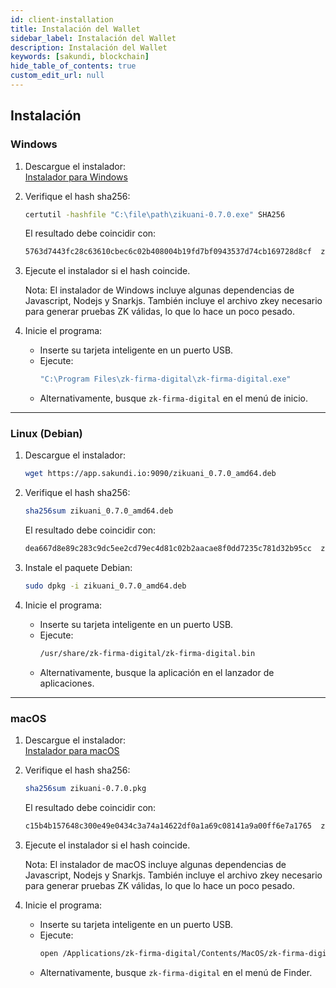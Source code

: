 ```yaml
---
id: client-installation
title: Instalación del Wallet
sidebar_label: Instalación del Wallet
description: Instalación del Wallet
keywords: [sakundi, blockchain]
hide_table_of_contents: true
custom_edit_url: null
---
```

## Instalación

### Windows

1. Descargue el instalador:  
[Instalador para Windows](https://app.sakundi.io:9090/zikuani-0.7.0.exe)

2. Verifique el hash sha256:
    ```bash
    certutil -hashfile "C:\file\path\zikuani-0.7.0.exe" SHA256
    ```
    El resultado debe coincidir con:
    ```bash
    5763d7443fc28c63610cbec6c02b408004b19fd7bf0943537d74cb169728d8cf  zikuani-0.7.0.exe
    ```

3. Ejecute el instalador si el hash coincide.

    Nota: El instalador de Windows incluye algunas dependencias de Javascript, Nodejs y Snarkjs. También incluye el archivo zkey necesario para generar pruebas ZK válidas, lo que lo hace un poco pesado.

4. Inicie el programa:  
    * Inserte su tarjeta inteligente en un puerto USB.  
    * Ejecute:  
        ```bash
        "C:\Program Files\zk-firma-digital\zk-firma-digital.exe"
        ```
    * Alternativamente, busque `zk-firma-digital` en el menú de inicio.

---

### Linux (Debian)

1. Descargue el instalador:
    ```bash
    wget https://app.sakundi.io:9090/zikuani_0.7.0_amd64.deb
    ```

2. Verifique el hash sha256:
    ```bash
    sha256sum zikuani_0.7.0_amd64.deb
    ```
    El resultado debe coincidir con:
    ```bash
    dea667d8e89c283c9dc5ee2cd79ec4d81c02b2aacae8f0dd7235c781d32b95cc  zikuani_0.7.0_amd64.deb
    ```

3. Instale el paquete Debian:
    ```bash
    sudo dpkg -i zikuani_0.7.0_amd64.deb
    ```

4. Inicie el programa:  
    * Inserte su tarjeta inteligente en un puerto USB.  
    * Ejecute:  
        ```bash
        /usr/share/zk-firma-digital/zk-firma-digital.bin
        ```
    * Alternativamente, busque la aplicación en el lanzador de aplicaciones.

---

### macOS

1. Descargue el instalador:  
[Instalador para macOS](https://app.sakundi.io:9090/zikuani-0.7.0.pkg)

2. Verifique el hash sha256:
    ```bash
    sha256sum zikuani-0.7.0.pkg
    ```
    El resultado debe coincidir con:
    ```bash
    c15b4b157648c300e49e0434c3a74a14622df0a1a69c08141a9a00ff6e7a1765  zikuani-0.7.0.pkg
    ```

3. Ejecute el instalador si el hash coincide.

    Nota: El instalador de macOS incluye algunas dependencias de Javascript, Nodejs y Snarkjs. También incluye el archivo zkey necesario para generar pruebas ZK válidas, lo que lo hace un poco pesado.

4. Inicie el programa:  
    * Inserte su tarjeta inteligente en un puerto USB.  
    * Ejecute:  
        ```bash
        open /Applications/zk-firma-digital/Contents/MacOS/zk-firma-digital
        ```
    * Alternativamente, busque `zk-firma-digital` en el menú de Finder.
